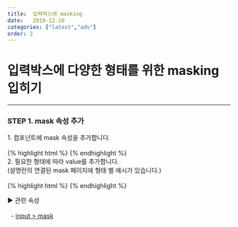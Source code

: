 ```yaml
---
title:  입력박스에 masking
date:   2018-12-10
categories: ["latest","adv"]
order: 2
---
```


입력박스에 다양한 형태를 위한 masking 입히기
===

---

### STEP 1. mask 속성 추가
<div>1. 컴포넌트에 mask 속성을 추가합니다.</div>
<br>
{% highlight html %}
<sbux-input id="sbIdx1" name="sbName1" uitype="text" mask=""></sbux-input>
{% endhighlight %}

<div>
    2. 필요한 형태에 따라 value를 추가합니다.<br>
    (설명란의 연결된 mask 페이지에 형태 별 예시가 있습니다.)
</div>
<br>
{% highlight html %}
<sbux-input id="sbIdx1" name="sbName1" uitype="text" mask="999999-9999999"></sbux-input>
{% endhighlight %}

<sbux-tabs id="explainTab" name="explainTab" uitype="normal" title-target-id-array="exTab1" 
           title-text-array="설명">
</sbux-tabs>
<div class="tab-content">
    <div id="exTab1">
        ▶ 관련 속성<br><br>
        &nbsp;&nbsp;- <a href="https://softbowllab.github.io/sbux/attribute/latest/input.mask#input" target="_blank">input > mask</a><br>
    </div>
</div>